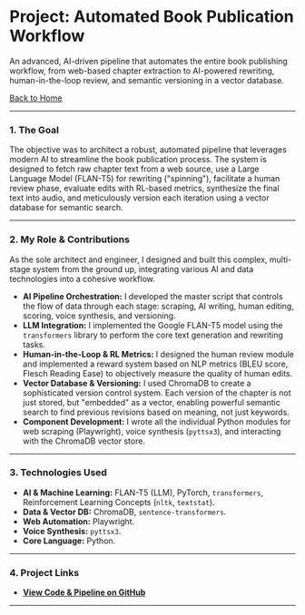 # Project: Automated Book Publication Workflow

An advanced, AI-driven pipeline that automates the entire book publishing workflow, from web-based chapter extraction to AI-powered rewriting, human-in-the-loop review, and semantic versioning in a vector database.

[Back to Home](./index.md)

---

### 1. The Goal
The objective was to architect a robust, automated pipeline that leverages modern AI to streamline the book publication process. The system is designed to fetch raw chapter text from a web source, use a Large Language Model (FLAN-T5) for rewriting ("spinning"), facilitate a human review phase, evaluate edits with RL-based metrics, synthesize the final text into audio, and meticulously version each iteration using a vector database for semantic search.

---

### 2. My Role & Contributions
As the sole architect and engineer, I designed and built this complex, multi-stage system from the ground up, integrating various AI and data technologies into a cohesive workflow.

* **AI Pipeline Orchestration:** I developed the master script that controls the flow of data through each stage: scraping, AI writing, human editing, scoring, voice synthesis, and versioning.
* **LLM Integration:** I implemented the Google FLAN-T5 model using the `transformers` library to perform the core text generation and rewriting tasks.
* **Human-in-the-Loop & RL Metrics:** I designed the human review module and implemented a reward system based on NLP metrics (BLEU score, Flesch Reading Ease) to objectively measure the quality of human edits.
* **Vector Database & Versioning:** I used ChromaDB to create a sophisticated version control system. Each version of the chapter is not just stored, but "embedded" as a vector, enabling powerful semantic search to find previous revisions based on meaning, not just keywords.
* **Component Development:** I wrote all the individual Python modules for web scraping (Playwright), voice synthesis (`pyttsx3`), and interacting with the ChromaDB vector store.

---

### 3. Technologies Used
* **AI & Machine Learning:** FLAN-T5 (LLM), PyTorch, `transformers`, Reinforcement Learning Concepts (`nltk`, `textstat`).
* **Data & Vector DB:** ChromaDB, `sentence-transformers`.
* **Web Automation:** Playwright.
* **Voice Synthesis:** `pyttsx3`.
* **Core Language:** Python.

---

### 4. Project Links
* **[View Code & Pipeline on GitHub](https://github.com/githubabhay2003/Automated-Book-Publication-Workflow)**

---
